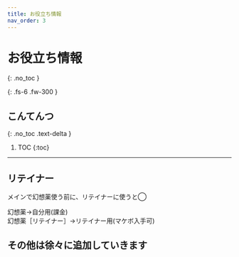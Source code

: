 ```yaml
---
title: お役立ち情報
nav_order: 3
---
```


# お役立ち情報
{: .no_toc }

{: .fs-6 .fw-300 }

## こんてんつ
{: .no_toc .text-delta }

1. TOC
{:toc}

---



## リテイナー

メインで幻想薬使う前に、リテイナーに使うと◯

幻想薬→自分用(課金)
<br>幻想薬［リテイナー］→リテイナー用(マケボ入手可)


## その他は徐々に追加していきます